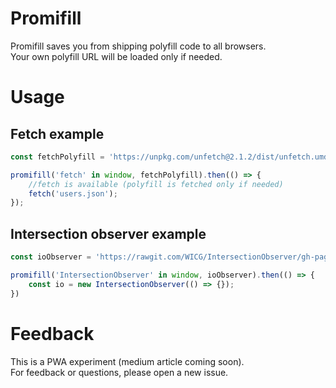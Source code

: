 # Promifill

Promifill saves you from shipping polyfill code to all browsers.  
Your own polyfill URL will be loaded only if needed.

# Usage


## Fetch example

```javascript
const fetchPolyfill = 'https://unpkg.com/unfetch@2.1.2/dist/unfetch.umd.js';

promifill('fetch' in window, fetchPolyfill).then(() => {
    //fetch is available (polyfill is fetched only if needed)
    fetch('users.json');
});
```

## Intersection observer example

```javascript
const ioObserver = 'https://rawgit.com/WICG/IntersectionObserver/gh-pages/polyfill/intersection-observer.js';

promifill('IntersectionObserver' in window, ioObserver).then(() => {
    const io = new IntersectionObserver(() => {});
})

```

# Feedback

This is a PWA experiment (medium article coming soon).  
For feedback or questions, please open a new issue.